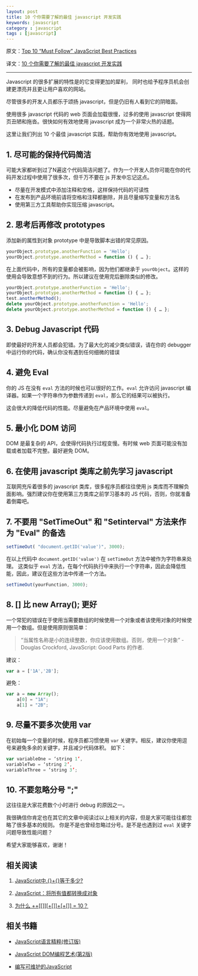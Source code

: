 ```yaml
---
layout: post
title: 10 个你需要了解的最佳 javascript 开发实践
keywords: javascript
category : javascript
tags : [javascript]
---
```


原文：[Top 10 “Must Follow” JavaScript Best Practices][1]

译文：[10 个你需要了解的最佳 javascript 开发实践][2]

----------------------------------------------------

Javascript 的很多扩展的特性是的它变得更加的犀利， 同时也给予程序员机会创建更漂亮并且更让用户喜欢的网站。

尽管很多的开发人员都乐于颂扬 javascript，但是仍旧有人看到它的阴暗面。

使用很多 javascript 代码的 web 页面会加载很慢，过多的使用 javascript 使得网页丑陋和拖沓。很快如何有效地使用 javascript 成为一个非常火热的话题。

这里让我们列出 10 个最佳 javascript 实践，帮助你有效地使用 javascript。

## 1. 尽可能的保持代码简洁 

可能大家都听到过了N遍这个代码简洁问题了。作为一个开发人员你可能在你的代码开发过程中使用了很多次，但千万不要在 js 开发中忘记这点。

- 尽量在开发模式中添加注释和空格，这样保持代码的可读性
- 在发布到产品环境前请将空格和注释都删除，并且尽量缩写变量和方法名
- 使用第三方工具帮助你实现压缩 javascript。

## 2. 思考后再修改 prototypes

添加新的属性到对象 prototype 中是导致脚本出错的常见原因。

```javascript
yourObject.prototype.anotherFunction = 'Hello';
yourObject.prototype.anotherMethod = function () { … };
```

在上面代码中，所有的变量都会被影响，因为他们都继承于 `yourObject`。这样的使用会导致意想不到的行为。所以建议在使用完后删除类似的修改。

```javascript
yourObject.prototype.anotherFunction = 'Hello';
yourObject.prototype.anotherMethod = function () { … };
test.anotherMethod();
delete yourObject.prototype.anotherFunction = 'Hello';
delete yourObject.prototype.anotherMethod = function () { … };
```

## 3. Debug Javascript 代码 

即使最好的开发人员都会犯错。为了最大化的减少类似错误，请在你的 debugger 中运行你的代码，确认你没有遇到任何细微的错误

## 4. 避免 Eval 

你的 JS 在没有 `eval` 方法的时候也可以很好的工作。`eval` 允许访问 javascript 编译器。如果一个字符串作为参数传递到 `eval`，那么它的结果可以被执行。

这会很大的降低代码的性能。尽量避免在产品环境中使用 `eval`。

## 5. 最小化 DOM 访问
 
DOM 是最复杂的 API，会使得代码执行过程变慢。有时候 web 页面可能没有加载或者加载不完整。最好避免 DOM。

## 6. 在使用 javascript 类库之前先学习 javascript 

互联网充斥着很多的 javascript 类库，很多程序员都往往使用 js 类库而不理解负面影响。强烈建议你在使用第三方类库之前学习基本的 JS 代码，否则，你就准备着倒霉吧。

## 7. 不要用 "SetTimeOut" 和 "Setinterval" 方法来作为 "Eval" 的备选

```javascript
setTimeOut( "document.getID('value')", 3000);
```

在以上代码中 `document.getID('value')` 在 `setTimeOut` 方法中被作为字符串来处理。
这类似于 `eval` 方法，在每个代码执行中来执行一个字符串，因此会降低性能，因此，建议在这些方法中传递一个方法。

```javascript
setTimeOut(yourFunction, 3000);
```

## 8. [] 比 new Array(); 更好

一个常犯的错误在于使用当需要数组的时候使用一个对象或者该使用对象的时候使用一个数组。但是使用原则很简单：

> “当属性名称是小的连续整数，你应该使用数组。否则，使用一个对象” - Douglas Crockford, JavaScript: Good Parts 的作者.

建议：

```javascript
var a = ['1A','2B'];
```

避免：

```javascript
var a = new Array();
	a[0] = "1A";
	a[1] = "2B";
```

## 9. 尽量不要多次使用 var

在初始每一个变量的时候，程序员都习惯使用 `var` 关键字。相反，建议你使用逗号来避免多余的关键字，并且减少代码体积。 如下：

```javascript
var variableOne = ‘string 1’, 
variableTwo = ‘string 2’, 
variableThree = ‘string 3’;
```

## 10. 不要忽略分号 ";"

这往往是大家花费数个小时进行 debug 的原因之一。

我很确信你肯定也在其它的文章中阅读过以上相关的内容，但是大家可能往往都忽略了很多基本的规则。
你是不是也曾经忽略过分号。是不是也遇到过 `eval` 关键字问题导致性能问题？

希望大家能够喜欢，谢谢！

## 相关阅读

1. [JavaScript中,{}+{}等于多少?](http://justjavac.com/javascript/2012/12/20/object-plus-object.html)

2. [JavaScript：将所有值都转换成对象](http://justjavac.com/javascript/2012/12/21/converting-any-value-to-an-object.html)

3. [为什么 ++[[]][+[]]+[+[]] = 10？](http://justjavac.com/javascript/2012/05/24/can-you-explain-why-10.html)

## 相关书籍

- <a href="http://www.amazon.cn/gp/product/B0097CON2S/ref=as_li_ss_tl?ie=UTF8&camp=536&creative=3132&creativeASIN=B0097CON2S&linkCode=as2&tag=favbook-23" target="_blank">JavaScript语言精粹(修订版)</a><img src="http://ir-cn.amazon-adsystem.com/e/ir?t=favbook-23&l=as2&o=28&a=B0097CON2S" width="1" height="1" border="0" alt="" style="border:none !important; margin:0px !important;" />

- <a href="http://www.amazon.cn/gp/product/B004VJM5KE/ref=as_li_ss_tl?ie=UTF8&camp=536&creative=3132&creativeASIN=B004VJM5KE&linkCode=as2&tag=favbook-23" target="_blank">JavaScript DOM编程艺术(第2版)</a><img src="http://ir-cn.amazon-adsystem.com/e/ir?t=favbook-23&l=as2&o=28&a=B004VJM5KE" width="1" height="1" border="0" alt="" style="border:none !important; margin:0px !important;" />

- <a href="http://www.amazon.cn/gp/product/B00BQ7RMW0/ref=as_li_ss_tl?ie=UTF8&camp=536&creative=3132&creativeASIN=B00BQ7RMW0&linkCode=as2&tag=favbook-23" target="_blank">编写可维护的JavaScript</a><img src="http://ir-cn.amazon-adsystem.com/e/ir?t=favbook-23&l=as2&o=28&a=B00BQ7RMW0" width="1" height="1" border="0" alt="" style="border:none !important; margin:0px !important;" />


  [1]: http://www.developerdrive.com/2011/08/top-10-must-follow-javascript-best-practices-2/
  [2]: http://www.gbin1.com/technology/javascript/20120108top10mustfollowjavascriptbestpractices/index.html